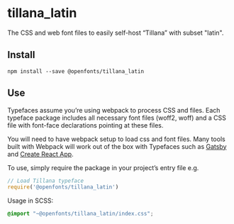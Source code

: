 
# tillana_latin

The CSS and web font files to easily self-host “Tillana” with subset "latin".

## Install

`npm install --save @openfonts/tillana_latin`

## Use

Typefaces assume you’re using webpack to process CSS and files. Each typeface
package includes all necessary font files (woff2, woff) and a CSS file with
font-face declarations pointing at these files.

You will need to have webpack setup to load css and font files. Many tools built
with Webpack will work out of the box with Typefaces such as [Gatsby](https://github.com/gatsbyjs/gatsby)
and [Create React App](https://github.com/facebookincubator/create-react-app).

To use, simply require the package in your project’s entry file e.g.

```javascript
// Load Tillana typeface
require('@openfonts/tillana_latin')
```

Usage in SCSS:
```scss
@import "~@openfonts/tillana_latin/index.css";
```
